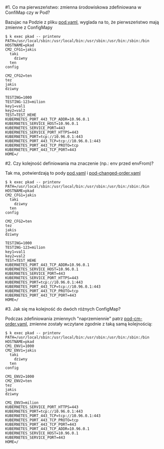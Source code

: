 #1. Co ma pierwszeństwo: zmienna środowiskowa zdefiniowana w ConfiMap czy w Pod?

Bazujac na Podzie z pliku [pod.yaml](blob/master/poznajkubernetes/03/ConfigMap/tasks/ZmienneSrodowiskowe/pod.yaml), wyglada na to, że pierwszeństwo mają zmienne z ConfigMapy

```
$ k exec pkad -- printenv
PATH=/usr/local/sbin:/usr/local/bin:/usr/sbin:/usr/bin:/sbin:/bin
HOSTNAME=pkad
CM2_CFG1=jakis
  taki
    dziwny
  ten
config

CM2_CFG2=ten
tez
jakis
dziwny

TESTING=1000
TESTING-123=milion
key1=val1
key2=val2
TEST=TEST_HEHE
KUBERNETES_PORT_443_TCP_ADDR=10.96.0.1
KUBERNETES_SERVICE_HOST=10.96.0.1
KUBERNETES_SERVICE_PORT=443
KUBERNETES_SERVICE_PORT_HTTPS=443
KUBERNETES_PORT=tcp://10.96.0.1:443
KUBERNETES_PORT_443_TCP=tcp://10.96.0.1:443
KUBERNETES_PORT_443_TCP_PROTO=tcp
KUBERNETES_PORT_443_TCP_PORT=443
HOME=/
```
#2. Czy kolejność definiowania ma znaczenie (np.: env przed envFrom)?

Tak ma, potwierdzają to pody [pod.yaml](blob/master/poznajkubernetes/03/ConfigMap/tasks/ZmienneSrodowiskowe/pod.yaml) i [pod-changed-order.yaml](blob/master/poznajkubernetes/03/ConfigMap/tasks/ZmienneSrodowiskowe/pod-changed-order.yaml)
```
$ k exec pkad -- printenv
PATH=/usr/local/sbin:/usr/local/bin:/usr/sbin:/usr/bin:/sbin:/bin
HOSTNAME=pkad
CM2_CFG1=jakis
  taki
    dziwny
  ten
config

CM2_CFG2=ten
tez
jakis
dziwny

TESTING=1000
TESTING-123=milion
key1=val1
key2=val2
TEST=TEST_HEHE
KUBERNETES_PORT_443_TCP_ADDR=10.96.0.1
KUBERNETES_SERVICE_HOST=10.96.0.1
KUBERNETES_SERVICE_PORT=443
KUBERNETES_SERVICE_PORT_HTTPS=443
KUBERNETES_PORT=tcp://10.96.0.1:443
KUBERNETES_PORT_443_TCP=tcp://10.96.0.1:443
KUBERNETES_PORT_443_TCP_PROTO=tcp
KUBERNETES_PORT_443_TCP_PORT=443
HOME=/
```

#3. Jak się ma kolejność do dwóch różnych ConfigMap?

Podczas zdefiniowania zmiennych "naprzemiennie" patrz [pod-cm-order.yaml](blob/master/poznajkubernetes/03/ConfigMap/tasks/ZmienneSrodowiskowe/pod-cm-order.yaml), zmienne zostały wczytane zgodnie z taką samą kolejnością:

```
$ k exec pkad -- printenv
PATH=/usr/local/sbin:/usr/local/bin:/usr/sbin:/usr/bin:/sbin:/bin
HOSTNAME=pkad
CM1_ENV1=1000
CM2_ENV1=jakis
  taki
    dziwny
  ten
config

CM1_ENV2=1000
CM2_ENV2=ten
tez
jakis
dziwny

CM1_ENV3=milion
KUBERNETES_SERVICE_PORT_HTTPS=443
KUBERNETES_PORT=tcp://10.96.0.1:443
KUBERNETES_PORT_443_TCP=tcp://10.96.0.1:443
KUBERNETES_PORT_443_TCP_PROTO=tcp
KUBERNETES_PORT_443_TCP_PORT=443
KUBERNETES_PORT_443_TCP_ADDR=10.96.0.1
KUBERNETES_SERVICE_HOST=10.96.0.1
KUBERNETES_SERVICE_PORT=443
HOME=/
```

